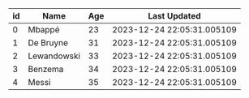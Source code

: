 |                        id           | Name        |                 Age | Last Updated               |
|-------------------------------------|-------------|---------------------|----------------------------|
|                         0           | Mbappé      |        23           | 2023-12-24 22:05:31.005109 |
|                         1           | De Bruyne   |        31           | 2023-12-24 22:05:31.005109 |
|                         2           | Lewandowski |        33           | 2023-12-24 22:05:31.005109 |
|                         3           | Benzema     |        34           | 2023-12-24 22:05:31.005109 |
|                         4           | Messi       |        35           | 2023-12-24 22:05:31.005109 |